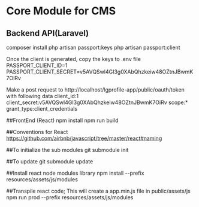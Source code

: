 # Core Module for CMS
## Backend API(Laravel)

composer install
php artisan passport:keys
php artisan passport:client

Once the client is generated, copy the keys to .env file
PASSPORT_CLIENT_ID=1
PASSPORT_CLIENT_SECRET=v5AVQSwl4GI3g0XAbQhzkeiw48OZtnJBwmK7OiRv

Make a post request to http://localhost/lgprofile-app/public/oauth/token with following data
client_id:1
client_secret:v5AVQSwl4GI3g0XAbQhzkeiw48OZtnJBwmK7OiRv
scope:*
grant_type:client_credentials

##FrontEnd (React)
npm install
npm run build

##Conventions for React
https://github.com/airbnb/javascript/tree/master/react#naming


##To initialize the sub modules
git submodule init


##To update
git submodule update

##Install react node modules library
npm install --prefix resources/assets/js/modules

##Transpile react code; This will create a app.min.js file in public/assets/js
npm run prod --prefix resources/assets/js/modules


